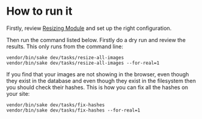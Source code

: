# How to run it

Firstly, review [Resizing Module](https://github.com/sunnysideup/silverstripe-scaled-uploads/) and set up the right configuration.

Then run the command listed below.  Firstly do a dry run and review the results. This only runs from the command line:

```shell
vendor/bin/sake dev/tasks/resize-all-images
vendor/bin/sake dev/tasks/resize-all-images --for-real=1
```

If you find that your images are not showing in the browser, even though they exist in the database and even though they exist in the filesystem then you should check their hashes. This is how you can fix all the hashes on your site:

```shell
vendor/bin/sake dev/tasks/fix-hashes
vendor/bin/sake dev/tasks/fix-hashes --for-real=1
```
